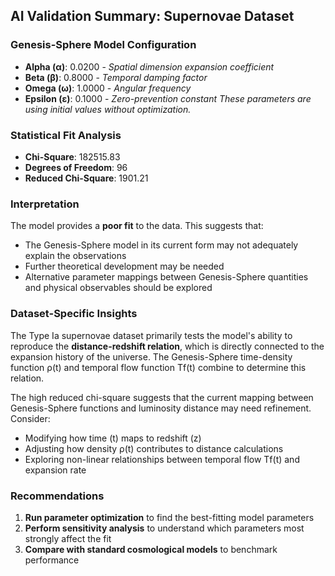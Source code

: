 ## AI Validation Summary: Supernovae Dataset

### Genesis-Sphere Model Configuration
- **Alpha (α)**: 0.0200 - *Spatial dimension expansion coefficient*
- **Beta (β)**: 0.8000 - *Temporal damping factor*
- **Omega (ω)**: 1.0000 - *Angular frequency*
- **Epsilon (ε)**: 0.1000 - *Zero-prevention constant*
*These parameters are using initial values without optimization.*

### Statistical Fit Analysis
- **Chi-Square**: 182515.83
- **Degrees of Freedom**: 96
- **Reduced Chi-Square**: 1901.21

### Interpretation
The model provides a **poor fit** to the data. This suggests that:
- The Genesis-Sphere model in its current form may not adequately explain the observations
- Further theoretical development may be needed
- Alternative parameter mappings between Genesis-Sphere quantities and physical observables should be explored

### Dataset-Specific Insights
The Type Ia supernovae dataset primarily tests the model's ability to reproduce the **distance-redshift relation**, which is directly connected to the expansion history of the universe. The Genesis-Sphere time-density function ρ(t) and temporal flow function Tf(t) combine to determine this relation.

The high reduced chi-square suggests that the current mapping between Genesis-Sphere functions and luminosity distance may need refinement. Consider:
- Modifying how time (t) maps to redshift (z)
- Adjusting how density ρ(t) contributes to distance calculations
- Exploring non-linear relationships between temporal flow Tf(t) and expansion rate
### Recommendations
1. **Run parameter optimization** to find the best-fitting model parameters
2. **Perform sensitivity analysis** to understand which parameters most strongly affect the fit
3. **Compare with standard cosmological models** to benchmark performance